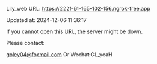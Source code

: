 Lily_web URL: https://222f-61-165-102-156.ngrok-free.app

Updated at: 2024-12-06 11:36:17

If you cannot open this URL, the server might be down.

Please contact: 

goley04@foxmail.com Or Wechat:GL_yeaH